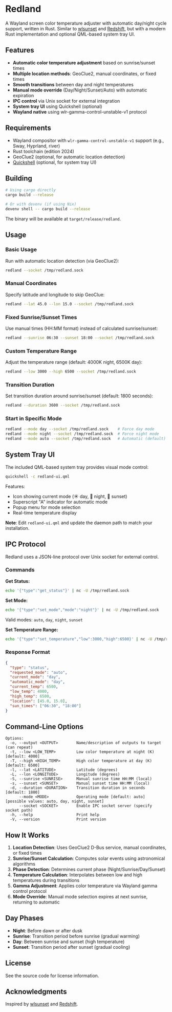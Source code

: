 # Redland

A Wayland screen color temperature adjuster with automatic day/night cycle support, written in Rust. Similar to [wlsunset](https://sr.ht/~kennylevinsen/wlsunset/) and [Redshift](http://jonls.dk/redshift/), but with a modern Rust implementation and optional QML-based system tray UI.

## Features

- **Automatic color temperature adjustment** based on sunrise/sunset times
- **Multiple location methods**: GeoClue2, manual coordinates, or fixed times
- **Smooth transitions** between day and night temperatures
- **Manual mode override** (Day/Night/Sunset/Auto) with automatic expiration
- **IPC control** via Unix socket for external integration
- **System tray UI** using Quickshell (optional)
- **Wayland native** using wlr-gamma-control-unstable-v1 protocol

## Requirements

- Wayland compositor with `wlr-gamma-control-unstable-v1` support (e.g., Sway, Hyprland, river)
- Rust toolchain (edition 2024)
- GeoClue2 (optional, for automatic location detection)
- [Quickshell](https://github.com/outfoxxed/quickshell) (optional, for system tray UI)

## Building

```bash
# Using cargo directly
cargo build --release

# Or with devenv (if using Nix)
devenv shell -- cargo build --release
```

The binary will be available at `target/release/redland`.

## Usage

### Basic Usage

Run with automatic location detection (via GeoClue2):
```bash
redland --socket /tmp/redland.sock
```

### Manual Coordinates

Specify latitude and longitude to skip GeoClue:
```bash
redland --lat 45.0 --lon 15.0 --socket /tmp/redland.sock
```

### Fixed Sunrise/Sunset Times

Use manual times (HH:MM format) instead of calculated sunrise/sunset:
```bash
redland --sunrise 06:30 --sunset 18:00 --socket /tmp/redland.sock
```

### Custom Temperature Range

Adjust the temperature range (default: 4000K night, 6500K day):
```bash
redland --low 3000 --high 6500 --socket /tmp/redland.sock
```

### Transition Duration

Set transition duration around sunrise/sunset (default: 1800 seconds):
```bash
redland --duration 3600 --socket /tmp/redland.sock
```

### Start in Specific Mode

```bash
redland --mode day --socket /tmp/redland.sock    # Force day mode
redland --mode night --socket /tmp/redland.sock  # Force night mode
redland --mode auto --socket /tmp/redland.sock   # Automatic (default)
```

## System Tray UI

The included QML-based system tray provides visual mode control:

```bash
quickshell -c redland-ui.qml
```

Features:
- Icon showing current mode (☀️ day, 🌙 night, 🌅 sunset)
- Superscript "A" indicator for automatic mode
- Popup menu for mode selection
- Real-time temperature display

**Note**: Edit `redland-ui.qml` and update the daemon path to match your installation.

## IPC Protocol

Redland uses a JSON-line protocol over Unix socket for external control.

### Commands

**Get Status:**
```bash
echo '{"type":"get_status"}' | nc -U /tmp/redland.sock
```

**Set Mode:**
```bash
echo '{"type":"set_mode","mode":"night"}' | nc -U /tmp/redland.sock
```
Valid modes: `auto`, `day`, `night`, `sunset`

**Set Temperature Range:**
```bash
echo '{"type":"set_temperature","low":3000,"high":6500}' | nc -U /tmp/redland.sock
```

### Response Format

```json
{
  "type": "status",
  "requested_mode": "auto",
  "current_mode": "day",
  "automatic_mode": "day",
  "current_temp": 6500,
  "low_temp": 4000,
  "high_temp": 6500,
  "location": [45.0, 15.0],
  "sun_times": ["06:30", "18:00"]
}
```

## Command-Line Options

```
Options:
  -o, --output <OUTPUT>        Name/description of outputs to target (can repeat)
  -t, --low <LOW_TEMP>         Low color temperature at night (K) [default: 4000]
  -T, --high <HIGH_TEMP>       High color temperature at day (K) [default: 6500]
  -l, --lat <LATITUDE>         Latitude (degrees)
  -L, --lon <LONGITUDE>        Longitude (degrees)
  -S, --sunrise <SUNRISE>      Manual sunrise time HH:MM (local)
  -s, --sunset <SUNSET>        Manual sunset time HH:MM (local)
  -d, --duration <DURATION>    Transition duration in seconds [default: 1800]
      --mode <MODE>            Operating mode [default: auto] [possible values: auto, day, night, sunset]
      --socket <SOCKET>        Enable IPC socket server (specify socket path)
  -h, --help                   Print help
  -V, --version                Print version
```

## How It Works

1. **Location Detection**: Uses GeoClue2 D-Bus service, manual coordinates, or fixed times
2. **Sunrise/Sunset Calculation**: Computes solar events using astronomical algorithms
3. **Phase Detection**: Determines current phase (Night/Sunrise/Day/Sunset)
4. **Temperature Calculation**: Interpolates between low and high temperatures during transitions
5. **Gamma Adjustment**: Applies color temperature via Wayland gamma control protocol
6. **Mode Override**: Manual mode selection expires at next sunrise, returning to automatic

## Day Phases

- **Night**: Before dawn or after dusk
- **Sunrise**: Transition period before sunrise (gradual warming)
- **Day**: Between sunrise and sunset (high temperature)
- **Sunset**: Transition period after sunset (gradual cooling)

## License

See the source code for license information.

## Acknowledgments

Inspired by [wlsunset](https://sr.ht/~kennylevinsen/wlsunset/) and [Redshift](http://jonls.dk/redshift/).